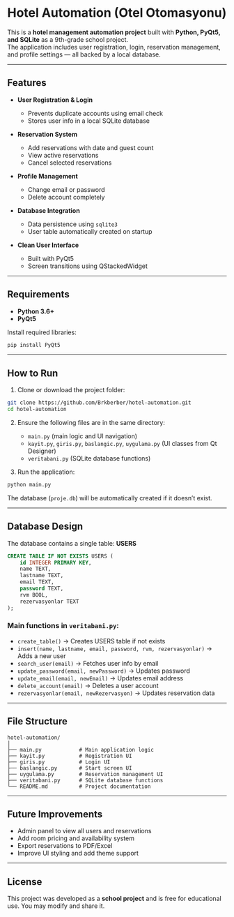 # Hotel Automation (Otel Otomasyonu)

This is a **hotel management automation project** built with **Python, PyQt5, and SQLite** as a 9th-grade school project.  
The application includes user registration, login, reservation management, and profile settings — all backed by a local database.

---

## Features

- **User Registration & Login**  
  - Prevents duplicate accounts using email check  
  - Stores user info in a local SQLite database  

- **Reservation System**  
  - Add reservations with date and guest count  
  - View active reservations  
  - Cancel selected reservations  

- **Profile Management**  
  - Change email or password  
  - Delete account completely  

- **Database Integration**  
  - Data persistence using `sqlite3`  
  - User table automatically created on startup  

- **Clean User Interface**  
  - Built with PyQt5  
  - Screen transitions using QStackedWidget  

---

## Requirements

- **Python 3.6+**  
- **PyQt5**  

Install required libraries:
```bash
pip install PyQt5
```

---

## How to Run

1. Clone or download the project folder:
```bash
git clone https://github.com/Brkberber/hotel-automation.git
cd hotel-automation
```

2. Ensure the following files are in the same directory:  
   - `main.py` (main logic and UI navigation)  
   - `kayit.py`, `giris.py`, `baslangic.py`, `uygulama.py` (UI classes from Qt Designer)  
   - `veritabani.py` (SQLite database functions)  

3. Run the application:
```bash
python main.py
```

The database (`proje.db`) will be automatically created if it doesn’t exist.

---

## Database Design

The database contains a single table: **USERS**  
```sql
CREATE TABLE IF NOT EXISTS USERS (
    id INTEGER PRIMARY KEY,
    name TEXT,
    lastname TEXT,
    email TEXT,
    password TEXT,
    rvm BOOL,
    rezervasyonlar TEXT
);
```

### Main functions in `veritabani.py`:
- `create_table()` → Creates USERS table if not exists  
- `insert(name, lastname, email, password, rvm, rezervasyonlar)` → Adds a new user  
- `search_user(email)` → Fetches user info by email  
- `update_password(email, newPassword)` → Updates password  
- `update_email(email, newEmail)` → Updates email address  
- `delete_account(email)` → Deletes a user account  
- `rezervasyonlar(email, newRezervasyon)` → Updates reservation data  

---

## File Structure

```
hotel-automation/
│
├── main.py            # Main application logic
├── kayit.py           # Registration UI
├── giris.py           # Login UI
├── baslangic.py       # Start screen UI
├── uygulama.py        # Reservation management UI
├── veritabani.py      # SQLite database functions
└── README.md          # Project documentation
```

---

## Future Improvements

- Admin panel to view all users and reservations  
- Add room pricing and availability system  
- Export reservations to PDF/Excel  
- Improve UI styling and add theme support  

---

## License

This project was developed as a **school project** and is free for educational use. You may modify and share it.  
